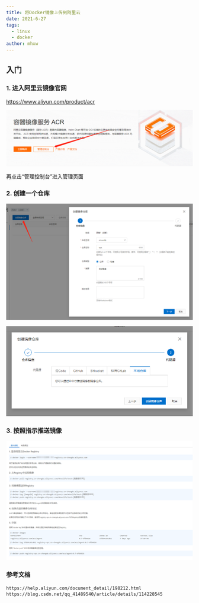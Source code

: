 ```yaml
---
title: 将Docker镜像上传到阿里云
date: 2021-6-27
tags: 
  - linux
  - docker
author: mhxw
---
```


## 入门

### 1. 进入阿里云镜像官网

https://www.aliyun.com/product/acr

![](/images/udta-1.png)

再点击“管理控制台”进入管理页面
<!-- more -->
### 2. 创建一个仓库

![](/images/udta-2.png)

![](/images/udta-3.png)

### 3. 按照指示推送镜像

![](/images/udta-4.png)

### 参考文档

```shell
https://help.aliyun.com/document_detail/198212.html
https://blog.csdn.net/qq_41489540/article/details/114228545
```
